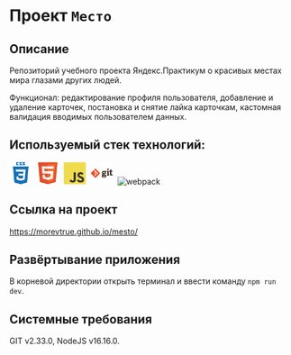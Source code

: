 # Проект `Место`

## Описание

Репозиторий учебного проекта Яндекс.Практикум о красивых местах мира глазами других людей.

Функционал: редактирование профиля пользователя, добавление и удаление карточек, постановка и снятие лайка карточкам, кастомная валидация вводимых пользователем данных.

## Используемый стек технологий: 
<div>
  <img src="https://github.com/devicons/devicon/blob/master/icons/css3/css3-plain-wordmark.svg"  title="CSS3" alt="CSS" width="40" height="40"/>&nbsp;
  <img src="https://github.com/devicons/devicon/blob/master/icons/html5/html5-original.svg" title="HTML5" alt="HTML" width="40" height="40"/>&nbsp;
  <img src="https://github.com/devicons/devicon/blob/master/icons/javascript/javascript-original.svg" title="JavaScript" alt="JavaScript" width="40" height="40"/>&nbsp;
  <img src="https://github.com/devicons/devicon/blob/master/icons/git/git-original-wordmark.svg" title="Git" alt="Git" width="40" height="40"/>&nbsp;
  <img src="https://github.com/devicons/devicon/blob/master/icons/express/webpack-original-wordmark.svg" title="webpack" alt="webpack" width="40" height="40"/>&nbsp;
</div>

## Ссылка на проект

https://morevtrue.github.io/mesto/

## Развёртывание приложения

В корневой директории открыть терминал и ввести команду `npm run dev`.

## Системные требования

GIT v2.33.0, NodeJS v16.16.0.